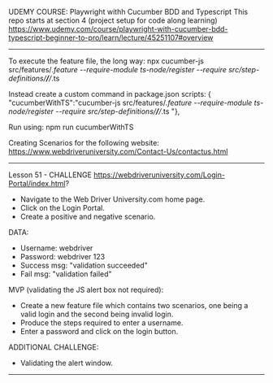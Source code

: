 UDEMY COURSE: Playwright withh Cucumber BDD and Typescript
This repo starts at section 4 (project setup for code along learning)
https://www.udemy.com/course/playwright-with-cucumber-bdd-typescript-beginner-to-pro/learn/lecture/45251107#overview

------------------------------------------------------
To execute the feature file, the long way:
npx cucumber-js src/features/*.feature --require-module ts-node/register --require src/step-definitions/**/**/*.ts

Instead create a custom command in package.json scripts: {
    "cucumberWithTS":"cucumber-js src/features/*.feature --require-module ts-node/register --require src/step-definitions/**/**/*.ts "},

Run using:
npm run cucumberWithTS

Creating Scenarios for the following website:
https://www.webdriveruniversity.com/Contact-Us/contactus.html

------------------------------------------------------
Lesson 51 - CHALLENGE
https://webdriveruniversity.com/Login-Portal/index.html?
- Navigate to the Web Driver University.com home page.
- Click on the Login Portal.
- Create a positive and negative scenario.

DATA:
- Username: webdriver
- Password: webdriver 123
- Success msg: "validation succeeded"
- Fail msg: "validation failed"

MVP (validating the JS alert box not required):
- Create a new feature file which contains two scenarios, one being a valid login and the second being invalid login.
- Produce the steps required to enter a username.
- Enter a password and click on the login button.

ADDITIONAL CHALLENGE:
- Validating the alert window.
------------------------------------------------------
